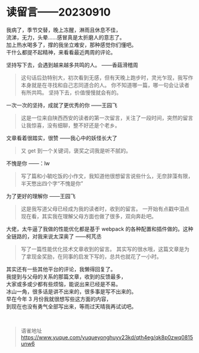 # 读留言——20230910
我病了，季节交替，晚上冻醒，淋雨且休息不佳，  
流涕，无力，头晕......感冒真是太折磨人的意志了。  
加上热水喝多了，撑的我坐立难安，那种感觉你们懂吧。  
干什么都提不起精神，来看看最近两周的评论。

坚持写下去，会遇到越来越多共鸣的人。 ——香菇滑稽周

> 这句话后劲特别大，初次看到无感，但有天晚上跑步时，灵光乍现，我写作本身就是在寻找和自己志同道合的人。
> 你不知道哪一篇，哪一句会让读者有所共鸣。
> 坚持下去，价值慢慢就会有的。

一次一次的坚持，成就了更优秀的你 ——王园飞

> 这是一位来自陕西西安的读者的第一次留言，关注了一段时间，突然的留言让我惊喜，没有细聊，整不好还是个老乡。

文章看着很踏实，很赞 ——我心中的妖怪长大了

> 又 get 到一个关键词，褒奖之词我是听不腻的。

不愧是你 ——：lw

> 写了篇和小毓吃饭的小作文，我知道他很想留言说些什么，无奈辞藻有限，半天憋出四个字“不愧是你”

为了更好的理解你 ——王园飞

> 这是我写道父母已经成为我的读者时，收到的留言。
> 一开始有点戳中泪点
> 现在看，其实我在理解父母方面也做了很多，双向奔赴吧。

大佬，太牛逼了我做的性能优化都是基于 webpack 的各种配置和插件做的。这种全链路的，对我来说太深奥了 ——柯芃丞

> 写了一篇性能优化技术文章收到的留言。
> 其实写的很水哦，这篇文章是为了拿现金奖励，在同事的启发下写的，总共也就花了一小时。

其实还有一些其他平台的评论，我懒得回复了。  
我提到与父母的关系的那篇文章，收到的反馈最多，  
大家或多或少都有些烦恼，能说出来已经是不易。  
冰山一角，很多话是讲不出来的，很多事是写不出来的。  
早在今年 3 月份我就很想写些这方面的内容，  
到现在也没有勇气全部写出来，等雨过天晴我再试试吧。

<br>
  
> 语雀地址 https://www.yuque.com/yuqueyonghuyv23kd/qth4eg/qk8p0zwq0815unw6